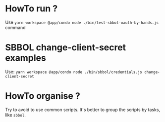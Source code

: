 # HowTo run ?

Use `yarn workspace @app/condo node ./bin/test-sbbol-oauth-by-hands.js` command

# SBBOL change-client-secret examples #

Use: `yarn workspace @app/condo node ./bin/sbbol/credentials.js change-client-secret`

# HowTo organise ?

Try to avoid to use common scripts. It's better to group the scripts by tasks, like `sbbol`.
